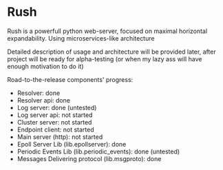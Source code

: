 # Rush
Rush is a powerfull python web-server, focused on maximal horizontal expandability. Using microservices-like architecture

Detailed description of usage and architecture will be provided later, after project will be ready for alpha-testing (or when my lazy ass will have enough motivation to do it)


Road-to-the-release components' progress:
  - Resolver: done
  - Resolver api: done
  - Log server: done (untested)
  - Log server api: not started
  - Cluster server: not started
  - Endpoint client: not started
  - Main server (http): not started
  - Epoll Server Lib (lib.epollserver): done
  - Periodic Events Lib (lib.periodic_events): done (untested)
  - Messages Delivering protocol (lib.msgproto): done
